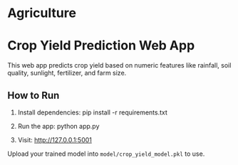 # Agriculture
# Crop Yield Prediction Web App

This web app predicts crop yield based on numeric features like rainfall, soil quality, sunlight, fertilizer, and farm size.

## How to Run

1. Install dependencies:
   pip install -r requirements.txt

2. Run the app:
   python app.py

3. Visit:
   http://127.0.0.1:5001

Upload your trained model into `model/crop_yield_model.pkl` to use.
